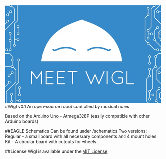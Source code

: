 ![Wigl](/images/wigl_github.jpg)
#Wigl v0.1
An open-source robot controlled by musical notes

Based on the Arduino Uno - Atmega328P (easily compatible with other Arduino boards)

##EAGLE Schematics
Can be found under /schematics
Two versions:
Regular - a small board with all necessary components and 4 mount holes
Kit - A circular board with cutouts for wheels

##License
Wigl is available under the [MIT License](https://github.com/vivekmano/Wigl/blob/master/LICENSE.md)